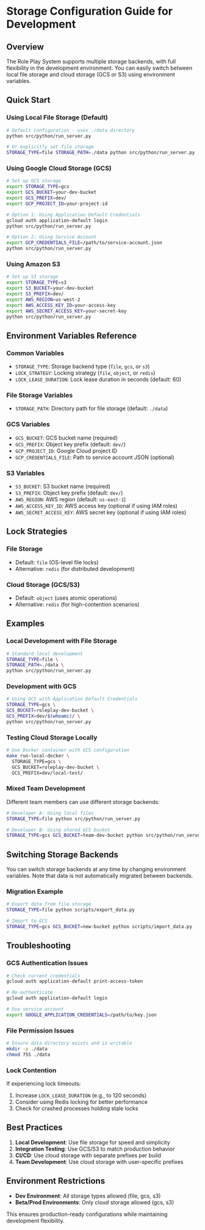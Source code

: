 # Storage Configuration Guide for Development

## Overview

The Role Play System supports multiple storage backends, with full flexibility in the development environment. You can easily switch between local file storage and cloud storage (GCS or S3) using environment variables.

## Quick Start

### Using Local File Storage (Default)
```bash
# Default configuration - uses ./data directory
python src/python/run_server.py

# Or explicitly set file storage
STORAGE_TYPE=file STORAGE_PATH=./data python src/python/run_server.py
```

### Using Google Cloud Storage (GCS)
```bash
# Set up GCS storage
export STORAGE_TYPE=gcs
export GCS_BUCKET=your-dev-bucket
export GCS_PREFIX=dev/
export GCP_PROJECT_ID=your-project-id

# Option 1: Using Application Default Credentials
gcloud auth application-default login
python src/python/run_server.py

# Option 2: Using Service Account
export GCP_CREDENTIALS_FILE=/path/to/service-account.json
python src/python/run_server.py
```

### Using Amazon S3
```bash
# Set up S3 storage
export STORAGE_TYPE=s3
export S3_BUCKET=your-dev-bucket
export S3_PREFIX=dev/
export AWS_REGION=us-west-2
export AWS_ACCESS_KEY_ID=your-access-key
export AWS_SECRET_ACCESS_KEY=your-secret-key
python src/python/run_server.py
```

## Environment Variables Reference

### Common Variables
- `STORAGE_TYPE`: Storage backend type (`file`, `gcs`, or `s3`)
- `LOCK_STRATEGY`: Locking strategy (`file`, `object`, or `redis`)
- `LOCK_LEASE_DURATION`: Lock lease duration in seconds (default: 60)

### File Storage Variables
- `STORAGE_PATH`: Directory path for file storage (default: `./data`)

### GCS Variables
- `GCS_BUCKET`: GCS bucket name (required)
- `GCS_PREFIX`: Object key prefix (default: `dev/`)
- `GCP_PROJECT_ID`: Google Cloud project ID
- `GCP_CREDENTIALS_FILE`: Path to service account JSON (optional)

### S3 Variables
- `S3_BUCKET`: S3 bucket name (required)
- `S3_PREFIX`: Object key prefix (default: `dev/`)
- `AWS_REGION`: AWS region (default: `us-east-1`)
- `AWS_ACCESS_KEY_ID`: AWS access key (optional if using IAM roles)
- `AWS_SECRET_ACCESS_KEY`: AWS secret key (optional if using IAM roles)

## Lock Strategies

### File Storage
- Default: `file` (OS-level file locks)
- Alternative: `redis` (for distributed development)

### Cloud Storage (GCS/S3)
- Default: `object` (uses atomic operations)
- Alternative: `redis` (for high-contention scenarios)

## Examples

### Local Development with File Storage
```bash
# Standard local development
STORAGE_TYPE=file \
STORAGE_PATH=./data \
python src/python/run_server.py
```

### Development with GCS
```bash
# Using GCS with Application Default Credentials
STORAGE_TYPE=gcs \
GCS_BUCKET=roleplay-dev-bucket \
GCS_PREFIX=dev/$(whoami)/ \
python src/python/run_server.py
```

### Testing Cloud Storage Locally
```bash
# Use Docker container with GCS configuration
make run-local-docker \
  STORAGE_TYPE=gcs \
  GCS_BUCKET=roleplay-dev-bucket \
  GCS_PREFIX=dev/local-test/
```

### Mixed Team Development
Different team members can use different storage backends:

```bash
# Developer A: Using local files
STORAGE_TYPE=file python src/python/run_server.py

# Developer B: Using shared GCS bucket
STORAGE_TYPE=gcs GCS_BUCKET=team-dev-bucket python src/python/run_server.py
```

## Switching Storage Backends

You can switch storage backends at any time by changing environment variables. Note that data is not automatically migrated between backends.

### Migration Example
```bash
# Export data from file storage
STORAGE_TYPE=file python scripts/export_data.py

# Import to GCS
STORAGE_TYPE=gcs GCS_BUCKET=new-bucket python scripts/import_data.py
```

## Troubleshooting

### GCS Authentication Issues
```bash
# Check current credentials
gcloud auth application-default print-access-token

# Re-authenticate
gcloud auth application-default login

# Use service account
export GOOGLE_APPLICATION_CREDENTIALS=/path/to/key.json
```

### File Permission Issues
```bash
# Ensure data directory exists and is writable
mkdir -p ./data
chmod 755 ./data
```

### Lock Contention
If experiencing lock timeouts:
1. Increase `LOCK_LEASE_DURATION` (e.g., to 120 seconds)
2. Consider using Redis locking for better performance
3. Check for crashed processes holding stale locks

## Best Practices

1. **Local Development**: Use file storage for speed and simplicity
2. **Integration Testing**: Use GCS/S3 to match production behavior
3. **CI/CD**: Use cloud storage with separate prefixes per build
4. **Team Development**: Use cloud storage with user-specific prefixes

## Environment Restrictions

- **Dev Environment**: All storage types allowed (file, gcs, s3)
- **Beta/Prod Environments**: Only cloud storage allowed (gcs, s3)

This ensures production-ready configurations while maintaining development flexibility.